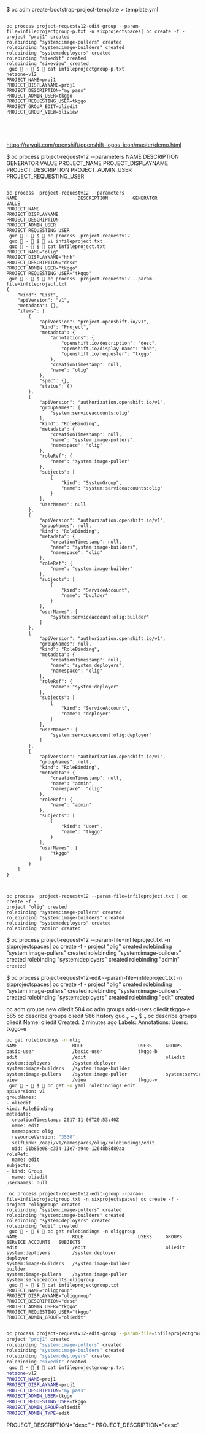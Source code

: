 $ oc adm create-bootstrap-project-template  > template.yml


```

oc process project-requestv12-edit-group --param-file=infileprojectgroup-p.txt -n sixprojectspaces| oc create -f -
project "proj1" created
rolebinding "system:image-pullers" created
rolebinding "system:image-builders" created
rolebinding "system:deployers" created
rolebinding "sixedit" created
rolebinding "sixeview" created
 guo  ~  $  cat infileprojectgroup-p.txt
netzone=v12
PROJECT_NAME=proj1
PROJECT_DISPLAYNAME=proj1
PROJECT_DESCRIPTION="my pass"
PROJECT_ADMIN_USER=tkggo
PROJECT_REQUESTING_USER=tkggo
PROJECT_GROUP_EDIT=oliedit
PROJECT_GROUP_VIEW=oliview


 
 

```



https://rawgit.com/openshift/openshift-logos-icon/master/demo.html

$ oc process  project-requestv12 --parameters
NAME                      DESCRIPTION         GENERATOR           VALUE
PROJECT_NAME
PROJECT_DISPLAYNAME
PROJECT_DESCRIPTION
PROJECT_ADMIN_USER
PROJECT_REQUESTING_USER



```

oc process  project-requestv12 --parameters
NAME                      DESCRIPTION         GENERATOR           VALUE
PROJECT_NAME
PROJECT_DISPLAYNAME
PROJECT_DESCRIPTION
PROJECT_ADMIN_USER
PROJECT_REQUESTING_USER
 guo  ~  $  oc process  project-requestv12
 guo  ~  $  vi infileproject.txt
 guo  ~  $  cat infileproject.txt
PROJECT_NAME="olig"
PROJECT_DISPLAYNAME="hhh"
PROJECT_DESCRIPTION="desc"
PROJECT_ADMIN_USER="tkggo"
PROJECT_REQUESTING_USER="tkggo"
 guo  ~  $  oc process  project-requestv12 --param-file=infileproject.txt
{
    "kind": "List",
    "apiVersion": "v1",
    "metadata": {},
    "items": [
        {
            "apiVersion": "project.openshift.io/v1",
            "kind": "Project",
            "metadata": {
                "annotations": {
                    "openshift.io/description": "desc",
                    "openshift.io/display-name": "hhh",
                    "openshift.io/requester": "tkggo"
                },
                "creationTimestamp": null,
                "name": "olig"
            },
            "spec": {},
            "status": {}
        },
        {
            "apiVersion": "authorization.openshift.io/v1",
            "groupNames": [
                "system:serviceaccounts:olig"
            ],
            "kind": "RoleBinding",
            "metadata": {
                "creationTimestamp": null,
                "name": "system:image-pullers",
                "namespace": "olig"
            },
            "roleRef": {
                "name": "system:image-puller"
            },
            "subjects": [
                {
                    "kind": "SystemGroup",
                    "name": "system:serviceaccounts:olig"
                }
            ],
            "userNames": null
        },
        {
            "apiVersion": "authorization.openshift.io/v1",
            "groupNames": null,
            "kind": "RoleBinding",
            "metadata": {
                "creationTimestamp": null,
                "name": "system:image-builders",
                "namespace": "olig"
            },
            "roleRef": {
                "name": "system:image-builder"
            },
            "subjects": [
                {
                    "kind": "ServiceAccount",
                    "name": "builder"
                }
            ],
            "userNames": [
                "system:serviceaccount:olig:builder"
            ]
        },
        {
            "apiVersion": "authorization.openshift.io/v1",
            "groupNames": null,
            "kind": "RoleBinding",
            "metadata": {
                "creationTimestamp": null,
                "name": "system:deployers",
                "namespace": "olig"
            },
            "roleRef": {
                "name": "system:deployer"
            },
            "subjects": [
                {
                    "kind": "ServiceAccount",
                    "name": "deployer"
                }
            ],
            "userNames": [
                "system:serviceaccount:olig:deployer"
            ]
        },
        {
            "apiVersion": "authorization.openshift.io/v1",
            "groupNames": null,
            "kind": "RoleBinding",
            "metadata": {
                "creationTimestamp": null,
                "name": "admin",
                "namespace": "olig"
            },
            "roleRef": {
                "name": "admin"
            },
            "subjects": [
                {
                    "kind": "User",
                    "name": "tkggo"
                }
            ],
            "userNames": [
                "tkggo"
            ]
        }
    ]
}



oc process  project-requestv12 --param-file=infileproject.txt | oc create -f -
project "olig" created
rolebinding "system:image-pullers" created
rolebinding "system:image-builders" created
rolebinding "system:deployers" created
rolebinding "admin" created
```
$ oc process  project-requestv12 --param-file=infileproject.txt -n sixprojectspaces| oc create -f -
project "olig" created
rolebinding "system:image-pullers" created
rolebinding "system:image-builders" created
rolebinding "system:deployers" created
rolebinding "admin" created


$ oc process project-requestv12-edit --param-file=infileproject.txt -n sixprojectspaces| oc create -f -
project "olig" created
rolebinding "system:image-pullers" created
rolebinding "system:image-builders" created
rolebinding "system:deployers" created
rolebinding "edit" created



oc adm groups new oliedit
  584  oc adm groups add-users oliedit tkggo-e
  585  oc describe groups  oliedit
  586  history
 guo  ~  $  oc describe groups  oliedit
Name:		oliedit
Created:	2 minutes ago
Labels:		<none>
Annotations:	<none>
Users:		tkggo-e



```sh
oc get rolebindings -n olig
NAME                    ROLE                    USERS     GROUPS                        SERVICE ACCOUNTS   SUBJECTS
basic-user              /basic-user             tkggo-b
edit                    /edit                             oliedit
system:deployers        /system:deployer                                                deployer
system:image-builders   /system:image-builder                                           builder
system:image-pullers    /system:image-puller              system:serviceaccounts:olig
view                    /view                   tkggo-v
 guo  ~  $  oc get -o yaml rolebindings edit
apiVersion: v1
groupNames:
- oliedit
kind: RoleBinding
metadata:
  creationTimestamp: 2017-11-06T20:53:40Z
  name: edit
  namespace: olig
  resourceVersion: "3530"
  selfLink: /oapi/v1/namespaces/olig/rolebindings/edit
  uid: 91b85e08-c334-11e7-a94e-12648b8d89aa
roleRef:
  name: edit
subjects:
- kind: Group
  name: oliedit
userNames: null
```



```
 oc process project-requestv12-edit-group --param-file=infileprojectgroup.txt -n sixprojectspaces| oc create -f -
project "oliggroup" created
rolebinding "system:image-pullers" created
rolebinding "system:image-builders" created
rolebinding "system:deployers" created
rolebinding "edit" created
 guo  ~  $  oc get rolebindings -n oliggroup
NAME                    ROLE                    USERS     GROUPS                             SERVICE ACCOUNTS   SUBJECTS
edit                    /edit                             oliedit
system:deployers        /system:deployer                                                     deployer
system:image-builders   /system:image-builder                                                builder
system:image-pullers    /system:image-puller              system:serviceaccounts:oliggroup
 guo  ~  $  cat infileprojectgroup.txt
PROJECT_NAME="oliggroup"
PROJECT_DISPLAYNAME="oliggroup"
PROJECT_DESCRIPTION="desc"
PROJECT_ADMIN_USER="tkggo"
PROJECT_REQUESTING_USER="tkggo"
PROJECT_ADMIN_GROUP="oliedit"
```


```sh

oc process project-requestv12-edit-group --param-file=infileprojectgroup-p.txt -n sixprojectspaces| oc create -f -
project "proj1" created
rolebinding "system:image-pullers" created
rolebinding "system:image-builders" created
rolebinding "system:deployers" created
rolebinding "sixedit" created
 guo  ~  $  cat infileprojectgroup-p.txt
netzone=v12
PROJECT_NAME=proj1
PROJECT_DISPLAYNAME=proj1
PROJECT_DESCRIPTION="my pass"
PROJECT_ADMIN_USER=tkggo
PROJECT_REQUESTING_USER=tkggo
PROJECT_ADMIN_GROUP=oliedit
PROJECT_ADMIN_TYPE=edit
```

PROJECT_DESCRIPTION="desc"`^
PROJECT_DESCRIPTION="desc"
